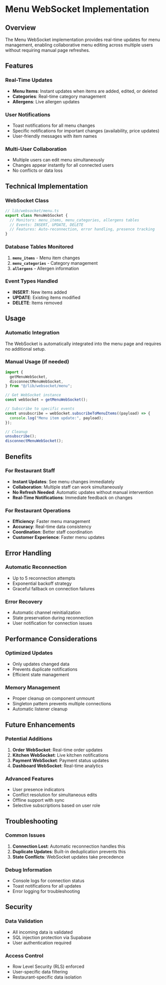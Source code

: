 # Menu WebSocket Implementation

## Overview

The Menu WebSocket implementation provides real-time updates for menu management, enabling collaborative menu editing across multiple users without requiring manual page refreshes.

## Features

### Real-Time Updates

- **Menu Items**: Instant updates when items are added, edited, or deleted
- **Categories**: Real-time category management
- **Allergens**: Live allergen updates

### User Notifications

- Toast notifications for all menu changes
- Specific notifications for important changes (availability, price updates)
- User-friendly messages with item names

### Multi-User Collaboration

- Multiple users can edit menu simultaneously
- Changes appear instantly for all connected users
- No conflicts or data loss

## Technical Implementation

### WebSocket Class

```typescript
// lib/websocket/menu.ts
export class MenuWebSocket {
  // Monitors: menu_items, menu_categories, allergens tables
  // Events: INSERT, UPDATE, DELETE
  // Features: Auto-reconnection, error handling, presence tracking
}
```

### Database Tables Monitored

1. **`menu_items`** - Menu item changes
2. **`menu_categories`** - Category management
3. **`allergens`** - Allergen information

### Event Types Handled

- **INSERT**: New items added
- **UPDATE**: Existing items modified
- **DELETE**: Items removed

## Usage

### Automatic Integration

The WebSocket is automatically integrated into the menu page and requires no additional setup.

### Manual Usage (if needed)

```typescript
import {
  getMenuWebSocket,
  disconnectMenuWebSocket,
} from "@/lib/websocket/menu";

// Get WebSocket instance
const webSocket = getMenuWebSocket();

// Subscribe to specific events
const unsubscribe = webSocket.subscribeToMenuItems((payload) => {
  console.log("Menu item update:", payload);
});

// Cleanup
unsubscribe();
disconnectMenuWebSocket();
```

## Benefits

### For Restaurant Staff

- **Instant Updates**: See menu changes immediately
- **Collaboration**: Multiple staff can work simultaneously
- **No Refresh Needed**: Automatic updates without manual intervention
- **Real-Time Notifications**: Immediate feedback on changes

### For Restaurant Operations

- **Efficiency**: Faster menu management
- **Accuracy**: Real-time data consistency
- **Coordination**: Better staff coordination
- **Customer Experience**: Faster menu updates

## Error Handling

### Automatic Reconnection

- Up to 5 reconnection attempts
- Exponential backoff strategy
- Graceful fallback on connection failures

### Error Recovery

- Automatic channel reinitialization
- State preservation during reconnection
- User notification for connection issues

## Performance Considerations

### Optimized Updates

- Only updates changed data
- Prevents duplicate notifications
- Efficient state management

### Memory Management

- Proper cleanup on component unmount
- Singleton pattern prevents multiple connections
- Automatic listener cleanup

## Future Enhancements

### Potential Additions

1. **Order WebSocket**: Real-time order updates
2. **Kitchen WebSocket**: Live kitchen notifications
3. **Payment WebSocket**: Payment status updates
4. **Dashboard WebSocket**: Real-time analytics

### Advanced Features

- User presence indicators
- Conflict resolution for simultaneous edits
- Offline support with sync
- Selective subscriptions based on user role

## Troubleshooting

### Common Issues

1. **Connection Lost**: Automatic reconnection handles this
2. **Duplicate Updates**: Built-in deduplication prevents this
3. **State Conflicts**: WebSocket updates take precedence

### Debug Information

- Console logs for connection status
- Toast notifications for all updates
- Error logging for troubleshooting

## Security

### Data Validation

- All incoming data is validated
- SQL injection protection via Supabase
- User authentication required

### Access Control

- Row Level Security (RLS) enforced
- User-specific data filtering
- Restaurant-specific data isolation
